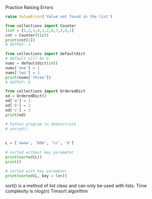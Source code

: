 
Practice Raising Errors
```python
raise ValueError('Value not found in the list')
```

```python
from collections import Counter
list = [1,2,3,4,1,2,6,7,3,8,1]
cnt = Counter(list)
print(cnt[1])
# OUTPUT: 3
```

```python
from collections import defaultdict
# default will be 0
nums = defaultdict(int)
nums['one'] = 1
nums['two'] = 2
print(nums['three'])
# OUTPUT: 0
```

```python
from collections import OrderedDict
od = OrderedDict()
od['a'] = 1
od['b'] = 2
od['c'] = 3
print(od)
```

```python
# Python program to demonstrate
# sorted()
  
  
L = ['aaaa', 'bbb', 'cc', 'd']
  
# sorted without key parameter
print(sorted(L))
print()
  
# sorted with key parameter
print(sorted(L, key = len))
```

sort() is a method of list class and can only be used with lists.
Time complexity is nlog(n)
Timsort algorithm

